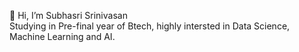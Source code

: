 👋 Hi, I’m Subhasri Srinivasan
<br>Studying in Pre-final year of Btech, highly intersted in Data Science, Machine Learning and AI.
<!---
SubhasriSrinivasan/SubhasriSrinivasan is a ✨ special ✨ repository because its `README.md` (this file) appears on your GitHub profile.
You can click the Preview link to take a look at your changes.
--->

